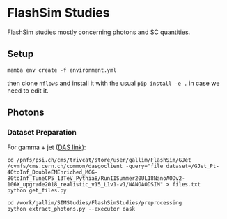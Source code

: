 # FlashSim Studies 

FlashSim studies mostly concerning photons and SC quantities.

## Setup

```
mamba env create -f environment.yml
```

then clone ```nflows``` and install it with the usual ```pip install -e .``` in case we need to edit it.

## Photons

### Dataset Preparation

For gamma + jet ([DAS link](https://cmsweb.cern.ch/das/request?view=list&limit=50&instance=prod%2Fglobal&input=dataset%3D%2FGJet_Pt-40toInf_DoubleEMEnriched_MGG-80toInf_TuneCP5_13TeV_Pythia8%2FRunIISummer20UL18NanoAODv2-106X_upgrade2018_realistic_v15_L1v1-v1%2FNANOAODSIM)):

```
cd /pnfs/psi.ch/cms/trivcat/store/user/gallim/FlashSim/GJet
/cvmfs/cms.cern.ch/common/dasgoclient -query="file dataset=/GJet_Pt-40toInf_DoubleEMEnriched_MGG-80toInf_TuneCP5_13TeV_Pythia8/RunIISummer20UL18NanoAODv2-106X_upgrade2018_realistic_v15_L1v1-v1/NANOAODSIM" > files.txt
python get_files.py

cd /work/gallim/SIMStudies/FlashSimStudies/preprocessing
python extract_photons.py --executor dask
```